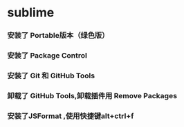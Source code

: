# sublime
### 安装了 Portable版本（绿色版）
### 安装了 Package Control
### 安装了 Git 和 GitHub Tools
### 卸载了 GitHub Tools,卸载插件用 Remove Packages
### 安装了JSFormat ,使用快捷键alt+ctrl+f
